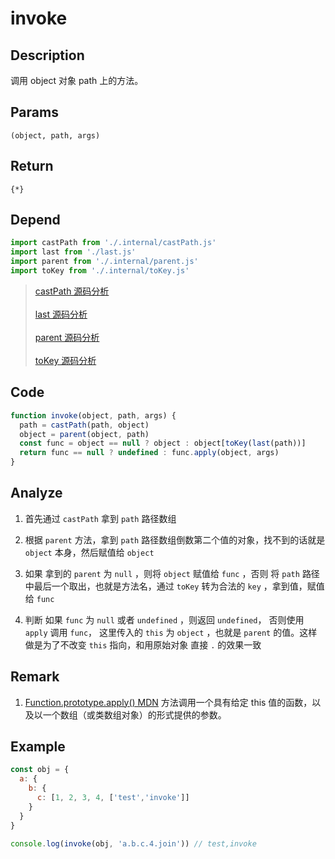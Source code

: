 # invoke

## Description
调用 object 对象 path 上的方法。

## Params
`(object, path, args)`

## Return
`{*}`

## Depend
```js
import castPath from './.internal/castPath.js'
import last from './last.js'
import parent from './.internal/parent.js'
import toKey from './.internal/toKey.js'
```
> [castPath 源码分析](../internal/castPath.md)
> <br/>
> <br/>
> [last 源码分析](./last.md)
> <br/>
> <br/>
> [parent 源码分析](../internal/parent.md)
> <br/>
> <br/>
> [toKey 源码分析](../internal/toKey.md)

## Code
```js
function invoke(object, path, args) {
  path = castPath(path, object)
  object = parent(object, path)
  const func = object == null ? object : object[toKey(last(path))]
  return func == null ? undefined : func.apply(object, args)
}
```

## Analyze
1. 首先通过 `castPath` 拿到 `path` 路径数组
   
2. 根据 `parent` 方法，拿到 `path` 路径数组倒数第二个值的对象，找不到的话就是 `object` 本身，然后赋值给 `object`
3. 如果 拿到的 `parent` 为 `null` ，则将 `object` 赋值给 `func` ，否则 将 `path` 路径中最后一个取出，也就是方法名，通过 `toKey` 转为合法的 `key` ，拿到值，赋值给 `func`
4. 判断 如果 `func` 为 `null` 或者 `undefined` ，则返回 `undefined`， 否则使用 `apply` 调用 `func`， 这里传入的 `this`  为 `object` ，也就是 `parent` 的值。这样做是为了不改变 `this` 指向，和用原始对象 直接 `.` 的效果一致

## Remark
1. [Function.prototype.apply() MDN](https://developer.mozilla.org/zh-CN/docs/Web/JavaScript/Reference/Global_Objects/Function/apply) 方法调用一个具有给定 this 值的函数，以及以一个数组（或类数组对象）的形式提供的参数。

## Example
```js
const obj = {
  a: {
    b: {
      c: [1, 2, 3, 4, ['test','invoke']]
    }
  }
}

console.log(invoke(obj, 'a.b.c.4.join')) // test,invoke
```
